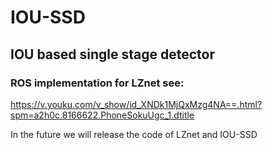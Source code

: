# IOU-SSD
## IOU based single stage detector 
### ROS implementation for LZnet see:
https://v.youku.com/v_show/id_XNDk1MjQxMzg4NA==.html?spm=a2h0c.8166622.PhoneSokuUgc_1.dtitle

In  the future we will release the code of LZnet and IOU-SSD
